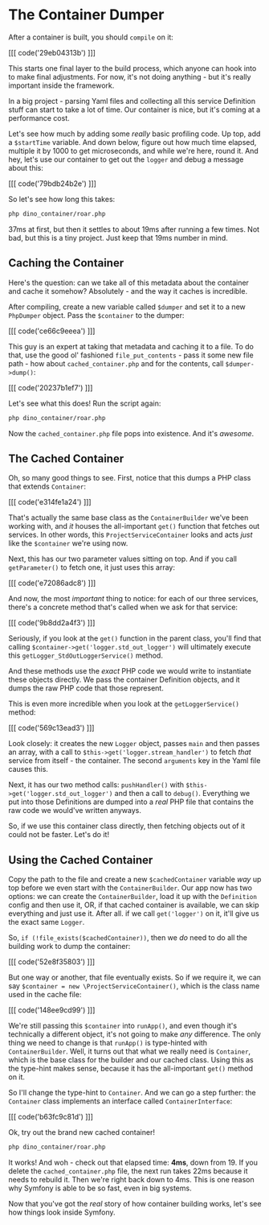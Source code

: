# The Container Dumper

After a container is built, you should `compile` on it:

[[[ code('29eb04313b') ]]]

This starts one final layer to the build process, which anyone can hook into
to make final adjustments. For now, it's not doing anything - but it's really
important inside the framework.

In a big project - parsing Yaml files and collecting all this service Definition
stuff can start to take a lot of time. Our container is nice, but it's
coming at a performance cost.

Let's see how much by adding some *really* basic profiling code. Up top, add
a `$startTime` variable. And down below, figure out how much time elapsed,
multiple it by 1000 to get microseconds, and while we're here, round it.
And hey, let's use our container to get out the `logger` and debug a message
about this:

[[[ code('79bdb24b2e') ]]]

So let's see how long this takes:

```bash
php dino_container/roar.php
```

37ms at first, but then it settles to about 19ms after running a few times.
Not bad, but this is a tiny project. Just keep that 19ms number in mind.

## Caching the Container

Here's the question: can we take all of this metadata about the container
and cache it somehow? Absolutely - and the way it caches is incredible.

After compiling, create a new variable called `$dumper` and set it to a new
`PhpDumper` object. Pass the `$container` to the dumper:

[[[ code('ce66c9eeea') ]]]

This guy is an expert at taking that metadata and caching it to a file. To
do that, use the good ol' fashioned `file_put_contents` - pass it some new
file path - how about `cached_container.php` and for the contents, call
`$dumper->dump()`:

[[[ code('20237b1ef7') ]]]

Let's see what this does! Run the script again:

```bash
php dino_container/roar.php
```

Now the `cached_container.php` file pops into existence. And it's *awesome*.

## The Cached Container

Oh, so many good things to see. First, notice that this dumps a PHP class
that extends `Container`:

[[[ code('e314fe1a24') ]]]

That's actually the same base class as the `ContainerBuilder` we've been
working with, and *it* houses the all-important `get()` function that fetches
out services. In other words, this `ProjectServiceContainer` looks and acts
*just* like the `$container` we're using now.

Next, this has our two parameter values sitting on top. And if you call
`getParameter()` to fetch one, it just uses this array:

[[[ code('e72086adc8') ]]]

And now, the most *important* thing to notice: for each of our three services,
there's a concrete method that's called when we ask for that service:

[[[ code('9b8dd2a4f3') ]]]

Seriously, if you look at the `get()` function in the parent class, you'll
find that calling `$container->get('logger.std_out_logger')` will ultimately
execute this `getLogger_StdOutLoggerService()` method. 

And these methods use the *exact* PHP code we would write to instantiate
these objects directly. We pass the container Definition objects, and it
dumps the raw PHP code that those represent.

This is even more incredible when you look at the `getLoggerService()` method:

[[[ code('569c13ead3') ]]]

Look closely: it creates the new `Logger` object, passes `main` and then
passes an array, with a call to `$this->get('logger.stream_handler')`
to fetch *that* service from itself - the container. The second `arguments`
key in the Yaml file causes this.

Next, it has our two method calls: `pushHandler()` with `$this->get('logger.std_out_logger')`
and then a call to `debug()`. Everything we put into those Definitions are
dumped into a *real* PHP file that contains the raw code we would've written
anyways. 

So, if we use this container class directly, then fetching objects out of
it could not be faster. Let's do it!

## Using the Cached Container

Copy the path to the file and create a new `$cachedContainer` variable *way*
up top before we even start with the `ContainerBuilder`. Our app now has
two options: we can create the `ContainerBuilder`, load it up with the `Definition`
config and then use it, OR, if that cached container is available, we can
skip everything and just use it. After all. if we call `get('logger')` on
it, it'll give us the exact same `Logger`.

So, `if (!file_exists($cachedContainer))`, then we *do* need to do all the
building work to dump the container:

[[[ code('52e8f35803') ]]]

But one way or another, that file eventually exists. So if we require it,
we can say `$container = new \ProjectServiceContainer()`, which is the class
name used in the cache file:

[[[ code('148ee9cd99') ]]]

We're still passing this `$container` into `runApp()`, and even though it's
technically a different object, it's not going to make *any* difference.
The only thing we need to change is that `runApp()` is type-hinted with
`ContainerBuilder`. Well, it turns out that what we really need is `Container`,
which is the base class for the builder and our cached class. Using this
as the type-hint makes sense, because it has the all-important `get()` method
on it.

So I'll change the type-hint to `Container`. And we can go a step further:
the `Container` class implements an interface called `ContainerInterface`:

[[[ code('b63fc9c81d') ]]]

Ok, try out the brand new cached container!

```bash
php dino_container/roar.php
```

It works! And woh - check out that elapsed time: **4ms**, down from 19. If
you delete the `cached_container.php` file, the next run takes 22ms because
it needs to rebuild it. Then we're right back down to 4ms. This is one reason
why Symfony is able to be so fast, even in big systems. 

Now that you've got the *real* story of how container building works, let's
see how things look inside Symfony.
